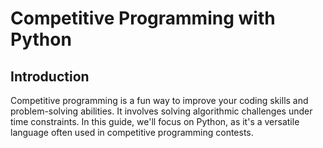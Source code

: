 # Competitive Programming with Python

## Introduction
Competitive programming is a fun way to improve your coding skills and problem-solving abilities. It involves solving algorithmic challenges under time constraints. In this guide, we'll focus on Python, as it's a versatile language often used in competitive programming contests.
